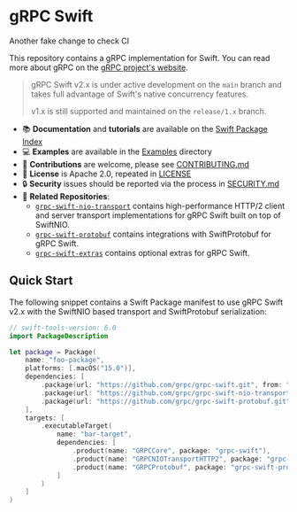 # gRPC Swift

Another fake change to check CI

This repository contains a gRPC implementation for Swift. You can read more
about gRPC on the [gRPC project's website][grpcio].

> gRPC Swift v2.x is under active development on the `main` branch and takes
> full advantage of Swift's native concurrency features.
>
> v1.x is still supported and maintained on the `release/1.x` branch.

- 📚 **Documentation** and **tutorials** are available on the [Swift Package Index][spi-grpc-swift]
- 💻 **Examples** are available in the [Examples](Examples) directory
- 🚀 **Contributions** are welcome, please see [CONTRIBUTING.md](CONTRIBUTING.md)
- 🪪 **License** is Apache 2.0, repeated in [LICENSE](License)
- 🔒 **Security** issues should be reported via the process in [SECURITY.md](SECURITY.md)
- 🔀 **Related Repositories**:
  - [`grpc-swift-nio-transport`][grpc-swift-nio-transport] contains high-performance HTTP/2 client and server transport implementations for gRPC Swift built on top of SwiftNIO.
  - [`grpc-swift-protobuf`][grpc-swift-protobuf] contains integrations with SwiftProtobuf for gRPC Swift.
  - [`grpc-swift-extras`][grpc-swift-extras] contains optional extras for gRPC Swift.


## Quick Start

The following snippet contains a Swift Package manifest to use gRPC Swift v2.x with
the SwiftNIO based transport and SwiftProtobuf serialization:

```swift
// swift-tools-version: 6.0
import PackageDescription

let package = Package(
    name: "foo-package",
    platforms: [.macOS("15.0")],
    dependencies: [
        .package(url: "https://github.com/grpc/grpc-swift.git", from: "2.0.0-alpha.1"),
        .package(url: "https://github.com/grpc/grpc-swift-nio-transport.git", from: "1.0.0-alpha.1"),
        .package(url: "https://github.com/grpc/grpc-swift-protobuf.git", from: "1.0.0-alpha.1"),
    ],
    targets: [
        .executableTarget(
            name: "bar-target",
            dependencies: [
                .product(name: "GRPCCore", package: "grpc-swift"),
                .product(name: "GRPCNIOTransportHTTP2", package: "grpc-swift-nio-transport"),
                .product(name: "GRPCProtobuf", package: "grpc-swift-protobuf"),
            ]
        )
    ]
)
```

[gh-grpc]: https://github.com/grpc/grpc
[grpcio]: https://grpc.io
[spi-grpc-swift]: https://swiftpackageindex.com/grpc/grpc-swift/documentation
[grpc-swift-nio-transport]: https://github.com/grpc/grpc-swift-nio-transport
[grpc-swift-protobuf]: https://github.com/grpc/grpc-swift-protobuf
[grpc-swift-extras]: https://github.com/grpc/grpc-swift-extras
